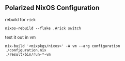## Polarized NixOS Configuration

rebuild for `rick`

```
nixos-rebuild --flake .#rick switch
```

test it out in vm

```
nix-build '<nixpkgs/nixos>' -A vm --arg configuration ./configuration.nix
./result/bin/run-*-vm
```

